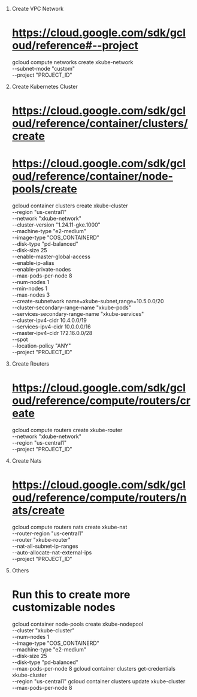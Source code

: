 1.  Create VPC Network
    # https://cloud.google.com/sdk/gcloud/reference#--project
    gcloud compute networks create xkube-network \
      --subnet-mode "custom" \
      --project "PROJECT_ID"

2.  Create Kubernetes Cluster
    # https://cloud.google.com/sdk/gcloud/reference/container/clusters/create
    # https://cloud.google.com/sdk/gcloud/reference/container/node-pools/create
    gcloud container clusters create xkube-cluster \
      --region "us-central1" \
      --network "xkube-network" \
      --cluster-version "1.24.11-gke.1000" \
      --machine-type "e2-medium" \
      --image-type "COS_CONTAINERD" \
      --disk-type "pd-balanced" \
      --disk-size 25 \
      --enable-master-global-access \
      --enable-ip-alias \
      --enable-private-nodes \
      --max-pods-per-node 8 \
      --num-nodes 1 \
      --min-nodes 1 \
      --max-nodes 3 \
      --create-subnetwork name=xkube-subnet,range=10.5.0.0/20 \
      --cluster-secondary-range-name "xkube-pods" \
      --services-secondary-range-name "xkube-services" \
      --cluster-ipv4-cidr 10.4.0.0/19 \
      --services-ipv4-cidr 10.0.0.0/16 \
      --master-ipv4-cidr 172.16.0.0/28 \
      --spot \
      --location-policy "ANY" \
      --project "PROJECT_ID"

3.  Create Routers    
    # https://cloud.google.com/sdk/gcloud/reference/compute/routers/create
    gcloud compute routers create xkube-router \
      --network "xkube-network" \
      --region "us-central1" \
      --project "PROJECT_ID"

4.  Create Nats
    # https://cloud.google.com/sdk/gcloud/reference/compute/routers/nats/create
    gcloud compute routers nats create xkube-nat \
      --router-region "us-central1" \
      --router "xkube-router" \
      --nat-all-subnet-ip-ranges \
      --auto-allocate-nat-external-ips \
      --project "PROJECT_ID"

5.  Others
    # Run this to create more customizable nodes
    gcloud container node-pools create xkube-nodepool \
      --cluster "xkube-cluster" \
      --num-nodes 1 \
      --image-type "COS_CONTAINERD" \
      --machine-type "e2-medium" \
      --disk-size 25 \
      --disk-type "pd-balanced" \
      --max-pods-per-node 8 
    gcloud container clusters get-credentials xkube-cluster \
      --region "us-central1"
    gcloud container clusters update xkube-cluster \
      --max-pods-per-node 8